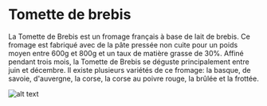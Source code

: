 Tomette de brebis
=================

La Tomette de Brebis est un fromage français à base de lait de brebis.
Ce fromage est fabriqué avec de la pâte pressée non cuite pour un poids moyen entre 600g et 800g et un taux de matière grasse de 30%.
Affiné pendant trois mois, la Tomette de Brebis se déguste principalement entre juin et décembre. 
Il existe plusieurs variétés de ce fromage: la basque, de savoie, d'auvergne, la corse, la corse au poivre rouge, la brûlée et la frottée.



![alt text](http://www.cookipedia.co.uk/wiki/images/8/88/Tommette_de_brebis_de_savoie_cheese.jpg)

